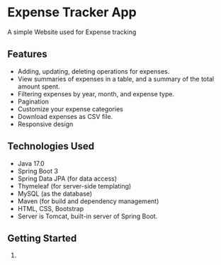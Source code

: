 # Expense Tracker App

A simple Website used for Expense tracking

## Features

- Adding, updating, deleting operations for expenses.
- View summaries of expenses in a table, and a summary of the total amount spent.
- Filtering expenses by year, month, and expense type.
- Pagination
- Customize your expense categories
- Download expenses as CSV file.
- Responsive design 

## Technologies Used

- Java 17.0
- Spring Boot 3
- Spring Data JPA (for data access)
- Thymeleaf (for server-side templating)
- MySQL (as the database)
- Maven (for build and dependency management)
- HTML, CSS, Bootstrap
- Server is Tomcat, built-in server of Spring Boot.

## Getting Started

1. 



